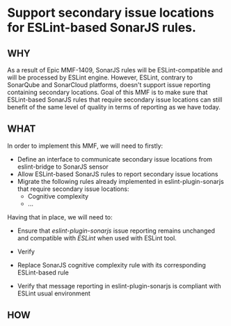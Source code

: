 # Support secondary issue locations for ESLint-based SonarJS rules.

## WHY

As a result of Epic MMF-1409, SonarJS rules will be ESLint-compatible and will be processed by ESLint engine.
However, ESLint, contrary to SonarQube and SonarCloud platforms, doesn't support issue reporting containing secondary locations. Goal of this MMF is to make sure that ESLint-based SonarJS rules that require secondary issue locations can still benefit of the same level of quality in terms of reporting as we have today.

## WHAT

In order to implement this MMF, we will need to firstly:

- Define an interface to communicate secondary issue locations from eslint-bridge to SonarJS sensor
- Allow ESLint-based SonarJS rules to report secondary issue locations
- Migrate the following rules already implemented in eslint-plugin-sonarjs that require secondary issue locations:
  - Cognitive complexity
  - ...

Having that in place, we will need to:
- Ensure that *eslint-plugin-sonarjs* issue reporting remains unchanged and compatible with *ESLint* when used with ESLint tool.
- Verify 

- Replace SonarJS cognitive complexity rule with its corresponding ESLint-based rule
- Verify that message reporting in eslint-plugin-sonarjs is compliant with ESLint usual environment

## HOW
